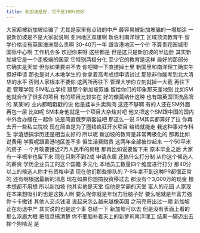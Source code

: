 ```yaml
---
title: 新加坡是好，可不是100%的好
---
```

大家都被新加坡给骗了
尤其是家里有点钱的中产
最容易被新加坡骗的一塌糊涂
一说新加坡是不是大家就说啊
亚洲地区双雄啊
新伯利南洋理工
区域顶流教育牛
留学价格没有英国澳洲那么贵啊
30-40万一年
跟香港地区一个价
不算贵花园城市
国际中心啊
工作机会多
欢迎你来呀
这些都是
但是这只是新加坡的半边脸
其实新加坡它是一个走极端的国家
它特别两极分化
至少它的教育是这样
最好的那部分
它确实是天堂
但你如果要进不去
你吧唧一下直接掉土里
新国里和南洋理工确实牛
但好申请
那也是对人本地学生的
你拿着高考成绩申请试试
那除非你能考到北大清华的水平
否则人家根本不要你
这两所再往下
管理大学你立刻就掉一大截
再往下走
管理学院
SIM私立学校
跟那个新加坡双雄
留给你们的印象那天差地别
比如SM他就合作了很多的项目
有的项目比较实在
好的像莫纳什这种
也有蹭英国顶流品牌的
某某l的
业内都暗戳戳的说
他是挂羊头卖狗肉
这还不够啊
有的人还在SM外面再包一层
比如呢
SM本身他就是一个项目大杂烩对吧
他又把这个SM跟中国的国内
中外合办缝在一起你
说是简直俄罗斯套娃吧
那这么一说
SM其实都算好了拉
你再去开一些私立院校
现在简直是为了圈钱疯狂开水项目
给钱就能走
我这种事对专科生
学渣想搞学历还是相当友好的
所以呢
新加坡的教育是非常两极化的
那再比如说费用
学费呢跟香港地区差不多
但生活费贼贵
这两年全部被炒起来
一个50平米的房子
一个月敢要接近2万人民币的房租
那再比如说要留下来
原本毕业之后
大家有一半概率也留下来
现在只剩不到2成
申请永居
还搞什么打分制
从你这个候选人的薪资
学历企业员工的这个国籍
多元化
本地员工数量四个维度进行打分
那40分以上的候选人你才有资格申请
现在他们那些排队的
7-9年拿不到这种PR都很正常的
还有啊根据最新的消息
现在如果你想搞投资移过去
那没有个3,000万的现金
根本想都不用想
所以新加坡
他其实他是天堂
但他是学霸的天堂
富人的花园
人家现在本来想吸引的也是这拨人啊
要么呢你就是年轻力壮脑子好
要么呢就是年富力强
你卡卡撒钱
其他人交点钱滚
说起来怎么越来越像英国
之前亮哥出过一期
新加坡正在劝退中产
其实说的也是这个事
总结一下
新加坡可以去
但是没有表面上看的那么浓眉大眼
把信息搞清楚
你不要脑补着天上的新萝莉南洋理工
结果一脚迈出去摔个狗啃泥
是
